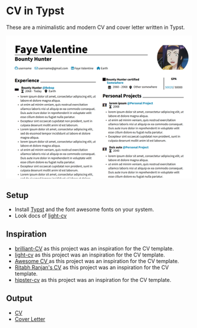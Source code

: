 # CV in Typst

These are a minimalistic and modern CV and cover letter written in Typst.

![thumbnail](thumbnail.png)

## Setup

- Install [Typst](https://typst.app) and the font awesome fonts on your system.
- Look docs of [light-cv](https://github.com/AnsgarLichter/light-cv)

## Inspiration

- [brilliant-CV](https://github.com/mintyfrankie/brilliant-CV) as this project was an inspiration for the CV template.
- [light-cv](https://github.com/AnsgarLichter/light-cv) as this project was an inspiration for the CV template.
- [Awesome CV
](https://github.com/posquit0/Awesome-CV) as this project was an inspiration for the CV template.
- [Ritabh Ranjan's CV](https://www.overleaf.com/articles/ritabh-ranjans-cv/ngtndgryfykt) as this project was an inspiration for the CV template.
- [hipster-cv](https://github.com/latex-ninja/hipster-cv) as this project was an inspiration for the CV template.

## Output

- [CV](./output/cv.pdf)
- [Cover Letter](./output/letter.pdf)